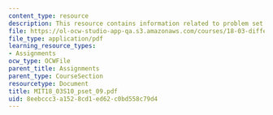 ```yaml
---
content_type: resource
description: This resource contains information related to problem set 9.
file: https://ol-ocw-studio-app-qa.s3.amazonaws.com/courses/18-03-differential-equations-spring-2010/8eebccc3a1528cd1ed62c0bd558c79d4_MIT18_03S10_pset_09.pdf
file_type: application/pdf
learning_resource_types:
- Assignments
ocw_type: OCWFile
parent_title: Assignments
parent_type: CourseSection
resourcetype: Document
title: MIT18_03S10_pset_09.pdf
uid: 8eebccc3-a152-8cd1-ed62-c0bd558c79d4
---
```

